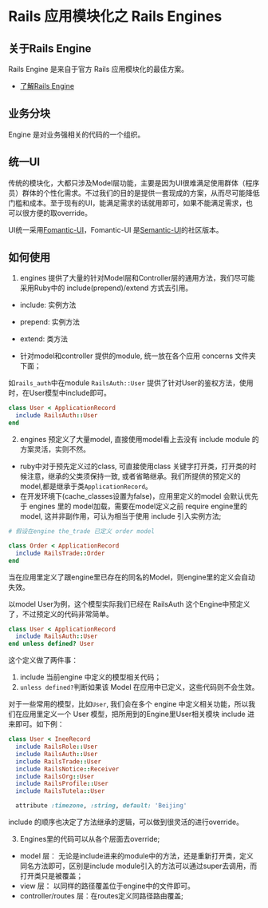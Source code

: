 # Rails 应用模块化之 Rails Engines

## 关于Rails Engine

Rails Engine 是来自于官方 Rails 应用模块化的最佳方案。
* [了解Rails Engine](https://guides.rubyonrails.org/engines.html)

## 业务分块
Engine 是对业务强相关的代码的一个组织。

## 统一UI
传统的模块化，大都只涉及Model层功能，主要是因为UI很难满足使用群体（程序员）群体的个性化需求。不过我们的目的是提供一套现成的方案，从而尽可能降低门槛和成本。至于现有的UI，能满足需求的话就用即可，如果不能满足需求，也可以很方便的取override。

UI统一采用[Fomantic-UI](https://github.com/fomantic/Fomantic-UI)，Fomantic-UI 是[Semantic-UI](https://github.com/Semantic-Org/Semantic-UI)的社区版本。
  
## 如何使用
1. engines 提供了大量的针对Model层和Controller层的通用方法，我们尽可能采用Ruby中的 include(prepend)/extend 方式去引用。
  * include: 实例方法
  * prepend: 实例方法
  * extend: 类方法

  * 针对model和controller 提供的module, 统一放在各个应用 concerns 文件夹下面；

  如`rails_auth`中在module `RailsAuth::User` 提供了针对User的鉴权方法，使用时，在User模型中include即可。

```ruby
class User < ApplicationRecord
  include RailsAuth::User
end
```

2. engines 预定义了大量model, 直接使用model看上去没有 include module 的方案灵活，实则不然。
  * ruby中对于预先定义过的class, 可直接使用class 关键字打开类，打开类的时候注意，继承的父类须保持一致, 或者省略继承。我们所提供的预定义的model,都是继承于类`ApplicationRecord`。
  * 在开发环境下(cache_classes设置为false)，应用里定义的model 会默认优先于 engines 里的 model加载，需要在model定义之前 require engine里的model, 这并非副作用，可认为相当于使用 include 引入实例方法;
    
  ```ruby
  # 假设在engine the_trade 已定义 order model
  
  class Order < ApplicationRecord
    include RailsTrade::Order
  end
  ```

当在应用里定义了跟engine里已存在的同名的Model，则engine里的定义会自动失效。

以model User为例，这个模型实际我们已经在 RailsAuth 这个Engine中预定义了，不过预定义的代码非常简单。
```ruby
class User < ApplicationRecord
  include RailsAuth::User
end unless defined? User
```

这个定义做了两件事：
1. include 当前engine 中定义的模型相关代码；
2. `unless defined?`判断如果该 Model 在应用中已定义，这些代码则不会生效。

对于一些常用的模型，比如`User`, 我们会在多个 engine 中定义相关功能，所以我们在应用里定义一个 User 模型，把所用到的Engine里User相关模块 include 进来即可。如下例：

```ruby
class User < IneeRecord
  include RailsRole::User
  include RailsAuth::User
  include RailsTrade::User
  include RailsNotice::Receiver
  include RailsOrg::User
  include RailsProfile::User
  include RailsTutela::User

  attribute :timezone, :string, default: 'Beijing'
```

include 的顺序也决定了方法继承的逻辑，可以做到很灵活的进行override。


3. Engines里的代码可以从各个层面去override;
  * model 层： 无论是include进来的module中的方法，还是重新打开类，定义同名方法即可，区别是include module引入的方法可以通过super去调用，而打开类只是被覆盖；
  * view 层： 以同样的路径覆盖位于engine中的文件即可。
  * controller/routes 层：在routes定义同路径路由覆盖; 

